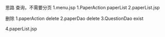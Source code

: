 思路
查询，不需要分页
1.menu.jsp
1.PaperAction
    paperList
2.paperList.jsp


删除
1.paperAction
    delete
2.paperDao
    delete 
3.QuestionDao
    exist
   

4.paperList.jsp
   
       


    




    
    